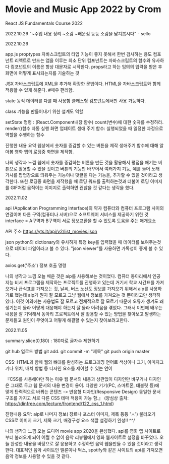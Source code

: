 # Movie and Music App 2022 by Crom

React JS Fundamentals Course 2022


2022.10.26
"~수업 내용 정리
~소감
~배운점 등등
소감을 남겨봅시다" - sello

2022.10.26

app.js
proptypes 자바스크립트의 타입 기능이 좋지 못해서 한번 검사하는 용도
컴포넌트
리액트로 만드는 앱을 이루는 최소 단위
컴포넌트는 자바스크립트의 함수와 유사하다
컴포넌트의 이름은 항상 대문자로 시작한다.
props라고 하는 임의의 입력을 받은 후 화면에 어떻게 표시되는지를 기술하는 것

JSX 
자바스크립트에 XML을 추가해 확장한 문법이다.
HTML을 자바스크립트와 함께 적용할 수 있게 해준다. #매우 편리함.

state
동적 데이터를 다를 때 사용함
클래스형 컴포넌트에서만 사용 가능하다.

class
기능을 만들어내기 위한 설계도 역할

setState
명령 : (React.Component내장 함수) count(변수)에 대한 숫자를 수정하라.
       render()함수 자동 실행
       화면 업데이트
생애 주기 함수: 실행되었을 때 일정한 과정으로 역할을 수행하는 함수

진행한 내용 요약
웹상에서 숫자를 증감할 수 있는 버튼을 제작
생애주기 함수에 대해 알아봄
영화 앱의 로딩중 화면을 제작함.

나의 생각과 느낌
웹에서 숫자를 증감하는 버튼을 만든 것을 활용해서 평점을 매기는 버튼으로 활용할 수 있을 것이고
버튼의 기능만 바꾸어서 여러가지 기능, 예를 들어 노래 가사를 팝업창으로 띄워주는 기능이나 댓글을 다는 기능을,
추가할 수 있을 것이라고 생각한다.
또한 로딩중 화면을 제작했을 때 로딩 워드를 출력하는것과 더불어 로딩 이미지를 GIF처럼 움직이는 이미지로 출력하면
괜찮을 것 같다는 생각을 했다.

2022.11.02

api (Application Programming Interface)의 약자
컴퓨터와 컴퓨터 프로그램 사이의 연결이며 다른 구역(컴퓨터나 서버)으로 소프트웨어 서비스를 제공하기 위한 것
interface = A구역과 B구역이 서로 정보교환을 할 수 있도록 도움을 주는 매개요소

API 주소
https://yts.lt/api/v2/list_movies.json

json
python의 dictionary와 유사하게 특정 key를 입력했을 때 데이터를 보여주는것으로 데이터 파일이라고 볼 수 있다.
"json viewer"를 사용하면 가독성이 좋게 볼 수 있다.

axios.get('주소')
정보 호출 명령

나의 생각과 느낌
오늘 배운 것은 aip를 사용해보는 것이었다. 컴퓨터 동아리에서 인공지능 비서 프로그램을 제작하는 프로젝트를 진행하고 있는데 거기서 학교
시간표를 가져오거나 급식표를 가져오는 것, 날씨, 버스 노선도 정보를 가져오기 위해서 aip를 사용하기로 했는데 aip가 뭔지 잘 모르고 그냥 웹에서 
정보를 가져오는 것 뿐이라고만 생각하였다. 이것 이외에는 사용법도 잘 모르고 전체적으로 잘 모르기 때문에 오류가 생겨도 왜 생기는지 몰라 어떻게 대응해야
하는지 잘 몰라 어려움을 겪었다. 그래서 이번에 배우는 내용을 잘 기억해서 동아리 프로젝트에서 잘 활용할 수 있는 방법을 찾아보고 발생하는 문제들고
원인이 무엇이고 어떻게 해결할 수 있는지 찾아보려고한다.

2022.11.05

summary.slice(0,180)
: 180자로 글자수 제한하기

git hub 업로드 방법
git add.
git commit -m "제목"
git push origin master

CSS: HTML과 함께 웹의 뼈대를 완성하는 프로그래밍 언어로 색상이나 크기, 이미지크기나 위치, 배치 방법 등 디자인 요소를 제어할 수 있는 언어

『CSS를 사용해야만 하는 이유
웹 문서의 내용과 상관없이 디자인만 바꾸거나 디자인은 그대로 두고 웹 문서의 내용 변경이 용이.
다양한 기기(PC, 스마트폰, 태블릿 등)에 맞게 탄력적으로 바뀌는 콘텐츠 -> 반응형 디자인(Responsive Design)
동일한 문서구조를 가지고 서로 다른 CSS 테마 적용이 가능 함.』 (양심상 출처: https://dinfree.com/lecture/frontend/122_css_1.html)

진행내용 요약: aip로 나머지 정보( 장르나 포스터 이미지, 제목 등등 'ㅅ') 불러오기
CSS로 이미지 크기, 제목 크기, 배경구성 요소 색깔 설정하기
완성!!    \^^/

나의 생각과 느낌
오늘 드디어 movie app 2020을 완성했다. api를 영화 앱 사이트로부터 불러오게 되어 어쩔 수 없이 음악 리뷰웹에서
영화 웹사이트로 설정을 바꾸었다. 오늘 완성한 내용을 바탕으로 잘 응용하고 수정하면 음악 웹을만들 수 있을 것이라고 생각한다.
대표적인 음악 사이트인 멜론이나 벅스, spotify와 같은 사이트의 api를 가져오면 음악 정보를 사용할 수 있을 것 같다.
